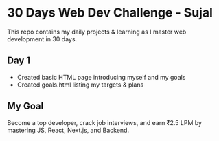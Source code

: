 # 30 Days Web Dev Challenge - Sujal

This repo contains my daily projects & learning as I master web development in 30 days.

## Day 1
- Created basic HTML page introducing myself and my goals
- Created goals.html listing my targets & plans

## My Goal
Become a top developer, crack job interviews, and earn ₹2.5 LPM by mastering JS, React, Next.js, and Backend.
